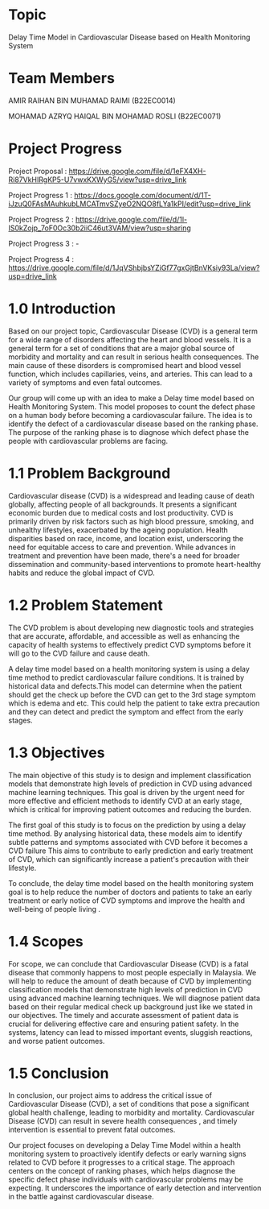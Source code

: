 # Topic

Delay Time Model in Cardiovascular Disease based on Health Monitoring System

# Team Members

AMIR RAIHAN BIN MUHAMAD RAIMI (B22EC0014)

MOHAMAD AZRYQ HAIQAL BIN MOHAMAD ROSLI (B22EC0071)

# Project Progress 

Project Proposal : https://drive.google.com/file/d/1eFX4XH-Ri87VkHIRgKP5-U7vwxKXWyG5/view?usp=drive_link

Project Progress 1 : https://docs.google.com/document/d/1T-iJzuQ0FAsMAuhkubLMCATmvSZyeO2NQO8fLYa1kPI/edit?usp=drive_link

Project Progress 2 : https://drive.google.com/file/d/1l-IS0kZojp_7oF0Oc30b2iiC46ut3VAM/view?usp=sharing

Project Progress 3 : -

Project Progress 4 : https://drive.google.com/file/d/1JqVShbjbsYZiGf77gxGjtBnVKsiy93La/view?usp=drive_link

# 1.0 Introduction 

Based on our project topic, Cardiovascular Disease (CVD) is a general term for a
wide range of disorders affecting the heart and blood vessels. It is a general term for a set of
conditions that are a major global source of morbidity and mortality and can result in serious
health consequences. The main cause of these disorders is compromised heart and blood
vessel function, which includes capillaries, veins, and arteries. This can lead to a variety of
symptoms and even fatal outcomes.

Our group will come up with an idea to make a Delay time model based on Health
Monitoring System. This model proposes to count the defect phase on a human body before
becoming a cardiovascular failure. The idea is to identify the defect of a cardiovascular
disease based on the ranking phase. The purpose of the ranking phase is to diagnose which
defect phase the people with cardiovascular problems are facing.

# 1.1 Problem Background

Cardiovascular disease (CVD) is a widespread and leading cause of death globally,
affecting people of all backgrounds. It presents a significant economic burden due to medical
costs and lost productivity. CVD is primarily driven by risk factors such as high blood
pressure, smoking, and unhealthy lifestyles, exacerbated by the ageing population. Health
disparities based on race, income, and location exist, underscoring the need for equitable
access to care and prevention. While advances in treatment and prevention have been made,
there's a need for broader dissemination and community-based interventions to promote
heart-healthy habits and reduce the global impact of CVD.

# 1.2 Problem Statement

The CVD problem is about developing new diagnostic tools and strategies that are
accurate, affordable, and accessible as well as enhancing the capacity of health systems to
effectively predict CVD symptoms before it will go to the CVD failure and cause death.

A delay time model based on a health monitoring system is using a delay time method
to predict cardiovascular failure conditions. It is trained by historical data and defects.This
model can determine when the patient should get the check up before the CVD can get to the
3rd stage symptom which is edema and etc. This could help the patient to take extra
precaution and they can detect and predict the symptom and effect from the early stages.

# 1.3 Objectives

The main objective of this study is to design and implement classification models that
demonstrate high levels of prediction in CVD using advanced machine learning techniques.
This goal is driven by the urgent need for more effective and efficient methods to identify
CVD at an early stage, which is critical for improving patient outcomes and reducing the
burden.

The first goal of this study is to focus on the prediction by using a delay time method.
By analysing historical data, these models aim to identify subtle patterns and symptoms
associated with CVD before it becomes a CVD failure This aims to contribute to early
prediction and early treatment of CVD, which can significantly increase a patient's precaution
with their lifestyle.

To conclude, the delay time model based on the health monitoring system goal is to
help reduce the number of doctors and patients to take an early treatment or early notice of
CVD symptoms and improve the health and well-being of people living .

# 1.4 Scopes

For scope, we can conclude that Cardiovascular Disease (CVD) is a fatal disease that commonly
happens to most people especially in Malaysia. We will help to reduce the amount of death because of
CVD by implementing classification models that demonstrate high levels of prediction in CVD
using advanced machine learning techniques. We will diagnose patient data based on their
regular medical check up background just like we stated in our objectives. The timely and
accurate assessment of patient data is crucial for delivering effective care and ensuring patient
safety. In the systems, latency can lead to missed important events, sluggish reactions, and
worse patient outcomes.

# 1.5 Conclusion

In conclusion, our project aims to address the critical issue of Cardiovascular Disease (CVD),
a set of conditions that pose a significant global health challenge, leading to morbidity and mortality.
Cardiovascular Disease (CVD) can result in severe health consequences , and timely intervention is
essential to prevent fatal outcomes.

Our project focuses on developing a Delay Time Model within a health monitoring system to
proactively identify defects or early warning signs related to CVD before it progresses to a critical
stage. The approach centers on the concept of ranking phases, which helps diagnose the specific
defect phase individuals with cardiovascular problems may be expecting. It underscores the
importance of early detection and intervention in the battle against cardiovascular disease.



